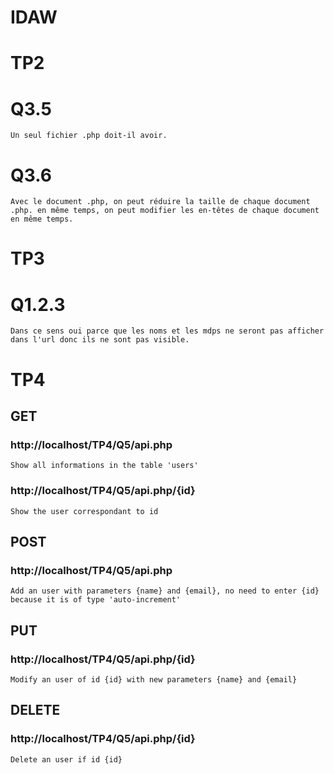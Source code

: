# IDAW
# TP2
# Q3.5
    Un seul fichier .php doit-il avoir.
# Q3.6
    Avec le document .php, on peut réduire la taille de chaque document .php. en même temps, on peut modifier les en-têtes de chaque document en même temps.
# TP3
# Q1.2.3
    Dans ce sens oui parce que les noms et les mdps ne seront pas afficher dans l'url donc ils ne sont pas visible. 

# TP4
## GET
### http://localhost/TP4/Q5/api.php
    Show all informations in the table 'users'
### http://localhost/TP4/Q5/api.php/{id}
    Show the user correspondant to id
## POST
### http://localhost/TP4/Q5/api.php
    Add an user with parameters {name} and {email}, no need to enter {id} because it is of type 'auto-increment'
## PUT
### http://localhost/TP4/Q5/api.php/{id}
    Modify an user of id {id} with new parameters {name} and {email}
## DELETE
### http://localhost/TP4/Q5/api.php/{id}
    Delete an user if id {id}